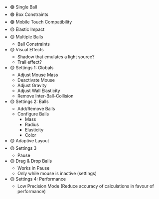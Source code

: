 - 🟢 Single Ball
- 🟢 Box Constraints
- 🟢 Mobile Touch Compatibility
- 🟡 Elastic Impact
- 🟡 Multiple Balls
  - Ball Constraints
- 🟡 Visual Effects
  - Shadow that emulates a light source?
  - Trail effect?
- 🟡 Settings 1: Globals
  - Adjust Mouse Mass
  - Deactivate Mouse
  - Adjust Gravity
  - Adjust Wall Elasticity
  - Remove Inter-Ball-Collision
- 🟡 Settings 2: Balls
  - Add/Remove Balls
  - Configure Balls
    - Mass
    - Radius
    - Elasticity
    - Color
- 🟡 Adaptive Layout
- 🟡 Settings 3
  - Pause
- 🟡 Drag & Drop Balls
  - Works in Pause
  - Only while mouse is inactive (settings)
- 🟡 Settings 4: Performance
  - Low Precision Mode (Reduce accuracy of calculations in favour of performance)